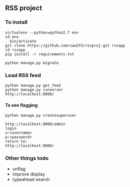 ## RSS project

### To install

```
virtualenv --python=python2.7 env
cd env
. bin/activate
git clone https://github.com/saw2th/rssproj.git rssapp
cd rssapp
pip install -r requirements.txt

python manage.py migrate
```

### Load RSS feed

```
python manage.py get_feed
python manage.py runserver
http://localhost:8000/
```

#### To see flagging
```
python manage.py createsuperuser

http://localhost:8000/admin
login
u:<username>
p:<password>
return to:
http://localhost:8000/
```

### Other things todo
 - unflag
 - improve display
 - typeahead search